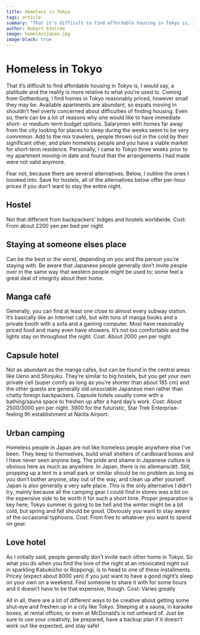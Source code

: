 ```yaml
---
title: Homeless in Tokyo
tags: article
summary: "That it’s difficult to find affordable housing in Tokyo is, I would say, a platitude and the reality is more relative to what you’re used to. Coming from Gothenburg, I find homes in Tokyo reasonably priced, however small they may be. Available apartments are abundant, so expats moving in shouldn’t feel overly concerned about difficulties of finding housing. Even so, there can be a lot of reasons why one would like to have immediate short- or medium-term budget options. "
author: Robert Edström
image: homelessjapan.jpg
image-black: true
---
```


# Homeless in Tokyo 

That it’s difficult to find affordable housing in Tokyo is, I would say, a platitude and the reality is more relative to what you’re used to. Coming from Gothenburg, I find homes in Tokyo reasonably priced, however small they may be. Available apartments are abundant, so expats moving in shouldn’t feel overly concerned about difficulties of finding housing. Even so, there can be a lot of reasons why one would like to have immediate short- or medium-term budget options. Salarymen with homes far away from the city looking for places to sleep during the weeks seem to be very commmon. Add to the mix travelers, people thrown out in the cold by their significant other, and plain homeless people and you have a viable market for short-term residence. Personally, I came to Tokyo three weeks prior to my apartment moving-in date and found that the arrangements I had made were not valid anymore. 

Fear not, because there are several alternatives. Below, I outline the ones I loooked into. Save for hostels, all of the alternatives below offer per-hour prices if you don’t want to stay the entire night.

## Hostel ##
Not that different from backpackers’ lodges and hostels worldwide.
Cost: From about 2200 yen per bed per night.

## Staying at someone elses place ##
Can be the best or the worst, depending on you and the person you’re staying with. Be aware that Japanese people generally don’t invite people over in the same way that western people might be used to; some feel a great deal of integrity about their home.

## Manga café ##
Generally, you can find at least one close to almost every subway station. It’s basically like an Internet café, but with tons of manga books and a private booth with a sofa and a gaming computer. Most have reasonably priced food and many even have showers. It’s not too comfortable and the lights stay on throughout the night.
Cost: About 2000 yen per night

## Capsule hotel ##
Not as abundant as the manga cafes, but can be found in the central areas like Ueno and Shinjuku. They’re similar to big hostels, but you get your own private cell (super comfy as long as you’re shorter than about 185 cm) and the other guests are generally old unsociable Japanese men rather than chatty foreign backpackers. Capsule hotels usually come with a bathing/sauna space to freshen up after a hard day’s work.
Cost: About 2500/3000 yen per night. 3900 for the futuristic, Star Trek Enterprise-feeling 9h establishment at Narita Airport.

## Urban camping ##
Homeless people in Japan are not like homeless people anywhere else I’ve been. They keep to themselves, build small shelters of cardboard boxes and I have never seen anyone beg. The pride and shame in Japanese culture is obvious here as much as anywhere. In Japan, there is no allemansrätt. Still, propping up a tent in a small park or similar should be no problem as long as you don’t bother anyone, stay out of the way, and clean up after yourself. Japan is also generally a very safe place. This is the only alternative I didn’t try, mainly because all the camping gear I could find in stores was a bit on the expensive side to be worth it for such a short time. Proper preparation is key here; Tokyo summer is going to be hell and the winter might be a bit cold, but spring and fall should be good. Obviously you want to stay aware of the occasional typhoons.
Cost: From free to whatever you want to spend on gear.

## Love hotel ##
As I initially said, people generally don’t invite each other home in Tokyo. So what you do when you find the love of the night at an intoxicated night out in sparkling Kabukicho or Roppongi, is to head to one of these installments. Pricey (expect about 8000 yen) if you just want to have a good night’s sleep on your own on a weekend. Find someone to share it with for some hours and it doesn’t have to be that expensive, though.
Cost: Varies greatly

All in all, there are a lot of different ways to be creative about getting some shut-eye and freshen up in a city like Tokyo. Sleeping at a sauna, in karaoke boxes, at rental offices, or even at McDonald’s is not unheard of. Just be sure to use your creativity, be prepared, have a backup plan if it doesn’t work out like expected, and stay safe!

